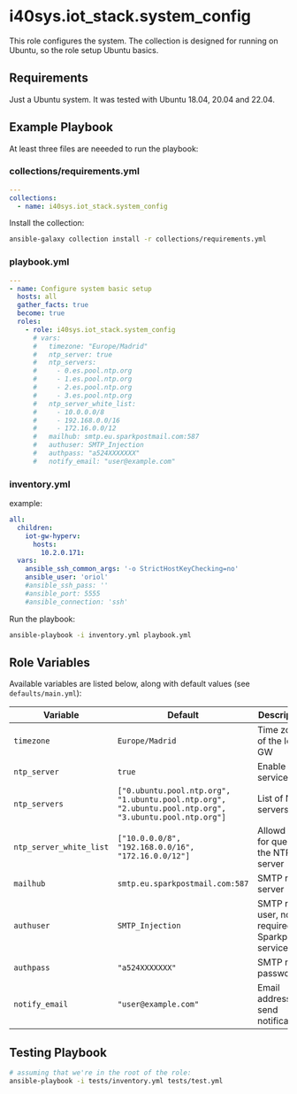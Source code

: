 # i40sys.iot_stack.system_config

This role configures the system. The collection is designed for running on Ubuntu, so the role setup Ubuntu basics.

## Requirements

Just a Ubuntu system. It was tested with Ubuntu 18.04, 20.04 and 22.04.

## Example Playbook

At least three files are neeeded to run the playbook:

### collections/requirements.yml
```yaml
---
collections:
  - name: i40sys.iot_stack.system_config
```

Install the collection:
```bash
ansible-galaxy collection install -r collections/requirements.yml
```

### playbook.yml
```yaml
---
- name: Configure system basic setup
  hosts: all
  gather_facts: true
  become: true
  roles:
    - role: i40sys.iot_stack.system_config
      # vars:
      #   timezone: "Europe/Madrid"
      #   ntp_server: true
      #   ntp_servers:
      #     - 0.es.pool.ntp.org
      #     - 1.es.pool.ntp.org
      #     - 2.es.pool.ntp.org
      #     - 3.es.pool.ntp.org
      #   ntp_server_white_list:
      #     - 10.0.0.0/8
      #     - 192.168.0.0/16
      #     - 172.16.0.0/12
      #   mailhub: smtp.eu.sparkpostmail.com:587
      #   authuser: SMTP_Injection
      #   authpass: "a524XXXXXXX"
      #   notify_email: "user@example.com"
```

### inventory.yml
example:
```yaml
all:
  children:
    iot-gw-hyperv:
      hosts:
        10.2.0.171:
  vars:
    ansible_ssh_common_args: '-o StrictHostKeyChecking=no'
    ansible_user: 'oriol'
    #ansible_ssh_pass: ''
    #ansible_port: 5555
    #ansible_connection: 'ssh'
```

Run the playbook:
```bash
ansible-playbook -i inventory.yml playbook.yml
```

## Role Variables

Available variables are listed below, along with default values (see `defaults/main.yml`):

| Variable | Default | Description |
|----------|---------|-------------|
| `timezone` | `Europe/Madrid` | Time zone of the IoT GW |
| `ntp_server` | `true` | Enable NTP service |
| `ntp_servers` | `["0.ubuntu.pool.ntp.org", "1.ubuntu.pool.ntp.org", "2.ubuntu.pool.ntp.org", "3.ubuntu.pool.ntp.org"]` | List of NTP servers |
| `ntp_server_white_list` | `["10.0.0.0/8", "192.168.0.0/16", "172.16.0.0/12"]` | Allowd IPs for querying the NTP server |
| `mailhub` | `smtp.eu.sparkpostmail.com:587` | SMTP relay server |
| `authuser` | `SMTP_Injection` | SMTP relay user, not required for Sparkpost service |
| `authpass` | `"a524XXXXXXX"` | SMTP relay password |
| `notify_email` | `"user@example.com"` | Email address to send notifications |

## Testing Playbook

```bash
# assuming that we're in the root of the role:
ansible-playbook -i tests/inventory.yml tests/test.yml
```

